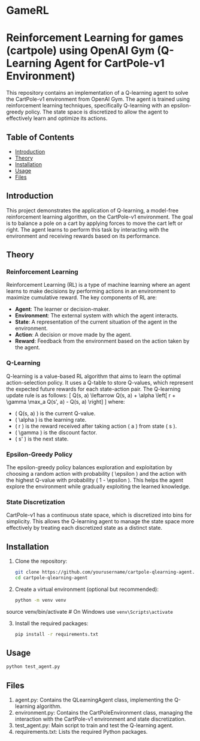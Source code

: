 # GameRL


# Reinforcement Learning for games (cartpole) using OpenAI Gym (Q-Learning Agent for CartPole-v1 Environment)

This repository contains an implementation of a Q-learning agent to solve the CartPole-v1 environment from OpenAI Gym. The agent is trained using reinforcement learning techniques, specifically Q-learning with an epsilon-greedy policy. The state space is discretized to allow the agent to effectively learn and optimize its actions.

## Table of Contents
- [Introduction](#introduction)
- [Theory](#theory)
- [Installation](#installation)
- [Usage](#usage)
- [Files](#files)

## Introduction
This project demonstrates the application of Q-learning, a model-free reinforcement learning algorithm, on the CartPole-v1 environment. The goal is to balance a pole on a cart by applying forces to move the cart left or right. The agent learns to perform this task by interacting with the environment and receiving rewards based on its performance.

## Theory
### Reinforcement Learning
Reinforcement Learning (RL) is a type of machine learning where an agent learns to make decisions by performing actions in an environment to maximize cumulative reward. The key components of RL are:
- **Agent**: The learner or decision-maker.
- **Environment**: The external system with which the agent interacts.
- **State**: A representation of the current situation of the agent in the environment.
- **Action**: A decision or move made by the agent.
- **Reward**: Feedback from the environment based on the action taken by the agent.

### Q-Learning
Q-learning is a value-based RL algorithm that aims to learn the optimal action-selection policy. It uses a Q-table to store Q-values, which represent the expected future rewards for each state-action pair. The Q-learning update rule is as follows:
\[ Q(s, a) \leftarrow Q(s, a) + \alpha \left[ r + \gamma \max_a Q(s', a) - Q(s, a) \right] \]
where:
- \( Q(s, a) \) is the current Q-value.
- \( \alpha \) is the learning rate.
- \( r \) is the reward received after taking action \( a \) from state \( s \).
- \( \gamma \) is the discount factor.
- \( s' \) is the next state.

### Epsilon-Greedy Policy
The epsilon-greedy policy balances exploration and exploitation by choosing a random action with probability \( \epsilon \) and the action with the highest Q-value with probability \( 1 - \epsilon \). This helps the agent explore the environment while gradually exploiting the learned knowledge.

### State Discretization
CartPole-v1 has a continuous state space, which is discretized into bins for simplicity. This allows the Q-learning agent to manage the state space more effectively by treating each discretized state as a distinct state.

## Installation
1. Clone the repository:
   ```bash
   git clone https://github.com/yourusername/cartpole-qlearning-agent.git
   cd cartpole-qlearning-agent
2. Create a virtual environment (optional but recommended):
   ```bash
   python -m venv venv
source venv/bin/activate  # On Windows use `venv\Scripts\activate`

3. Install the required packages:
   ```bash
   pip install -r requirements.txt

## Usage
```bash
python test_agent.py
```

## Files
1. agent.py: Contains the QLearningAgent class, implementing the Q-learning algorithm.
2. environment.py: Contains the CartPoleEnvironment class, managing the interaction with the CartPole-v1 environment and state discretization.
3. test_agent.py: Main script to train and test the Q-learning agent.
4. requirements.txt: Lists the required Python packages.

